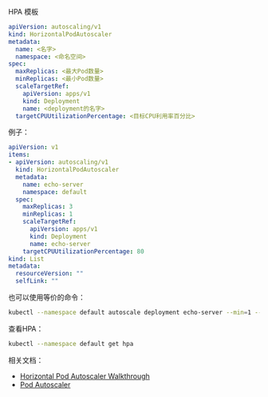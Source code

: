 HPA 模板

```yaml
apiVersion: autoscaling/v1
kind: HorizontalPodAutoscaler
metadata:
  name: <名字>
  namespace: <命名空间>
spec:
  maxReplicas: <最大Pod数量>
  minReplicas: <最小Pod数量>
  scaleTargetRef:
    apiVersion: apps/v1
    kind: Deployment
    name: <deployment的名字>
  targetCPUUtilizationPercentage: <目标CPU利用率百分比>
```

例子：

```yaml
apiVersion: v1
items:
- apiVersion: autoscaling/v1
  kind: HorizontalPodAutoscaler
  metadata:
    name: echo-server
    namespace: default
  spec:
    maxReplicas: 3
    minReplicas: 1
    scaleTargetRef:
      apiVersion: apps/v1
      kind: Deployment
      name: echo-server
    targetCPUUtilizationPercentage: 80
kind: List
metadata:
  resourceVersion: ""
  selfLink: ""
```

也可以使用等价的命令：

```bash
kubectl --namespace default autoscale deployment echo-server --min=1 --max=3  --cpu-percent=80
```

查看HPA：

```bash
kubectl --namespace default get hpa
```

相关文档：

* [Horizontal Pod Autoscaler Walkthrough](https://kubernetes.io/docs/tasks/run-application/horizontal-pod-autoscale-walkthrough/)
* [Pod Autoscaler](https://kubernetes.io/docs/tasks/run-application/horizontal-pod-autoscale/Horizontal)

